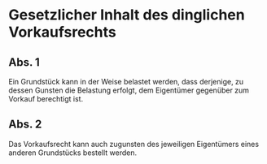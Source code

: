 # Gesetzlicher Inhalt des dinglichen Vorkaufsrechts



## Abs. 1

 Ein Grundstück kann in der Weise belastet werden, dass derjenige, zu dessen Gunsten die Belastung erfolgt, dem Eigentümer gegenüber zum Vorkauf berechtigt ist.

## Abs. 2

 Das Vorkaufsrecht kann auch zugunsten des jeweiligen Eigentümers eines anderen Grundstücks bestellt werden. 

